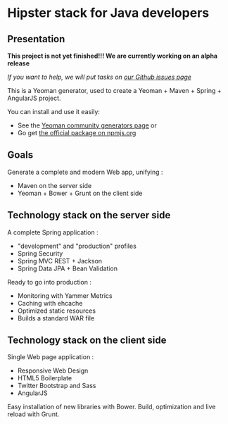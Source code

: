 Hipster stack for Java developers
==========================

Presentation
------------------

**This project is not yet finished!!! We are currently working on an alpha release**

*If you want to help, we will put tasks on [our Github issues page](https://github.com/jdubois/generator-jhipster/issues?labels=enhancement&page=1&state=open)*

This is a Yeoman generator, used to create a Yeoman + Maven + Spring + AngularJS project.

You can install and use it easily:

- See the [Yeoman community generators page](http://yeoman.io/community-generators.html) or
- Go get [the official package on npmjs.org](https://npmjs.org/package/generator-jhipster) 

Goals
-------------------

Generate a complete and modern Web app, unifying :

- Maven on the server side
- Yeoman + Bower + Grunt on the client side

Technology stack on the server side
--------------------

A complete Spring application :

- "development" and "production" profiles
- Spring Security
- Spring MVC REST + Jackson
- Spring Data JPA + Bean Validation

Ready to go into production :

- Monitoring with Yammer Metrics
- Caching with ehcache
- Optimized static resources
- Builds a standard WAR file

Technology stack on the client side
--------------------

Single Web page application :

- Responsive Web Design
- HTML5 Boilerplate
- Twitter Bootstrap and Sass
- AngularJS

Easy installation of new libraries with Bower.
Build, optimization and live reload with Grunt.
